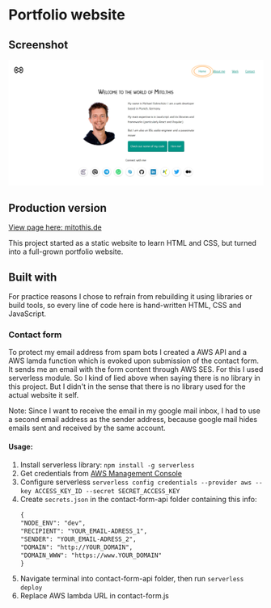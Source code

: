 # Portfolio website

## Screenshot
![Screenshot](./img/Screenshots/Screenshot_Portfolio.png)

## Production version
[View page here: mitothis.de](https://mitothis.de/)

This project started as a static website to learn HTML and CSS, but turned into a full-grown portfolio website.

## Built with
For practice reasons I chose to refrain from rebuilding it using libraries or build tools, so every line of code here is hand-written HTML, CSS and JavaScript.

### Contact form
To protect my email address from spam bots I created a AWS API and a AWS lamda function which is evoked upon submission of the contact form. It sends me an email with the form content through AWS SES. 
For this I used serverless module. So I kind of lied above when saying there is no library in this project. But I didn't in the sense that there is no library used for the actual website it self.

Note: Since I want to receive the email in my google mail inbox, I had to use a second email address as the sender address, because google mail hides emails sent and received by the same account.

#### Usage:
1. Install serverless library: `npm install -g serverless`
2. Get credentials from [AWS Management Console](https://aws.amazon.com/console/)
3. Configure serverless `serverless config credentials --provider aws --key ACCESS_KEY_ID --secret SECRET_ACCESS_KEY`
4. Create `secrets.json` in the contact-form-api folder containing this info:
    ```
    {
    "NODE_ENV": "dev",
    "RECIPIENT": "YOUR_EMAIL-ADRESS_1",
    "SENDER": "YOUR_EMAIL-ADRESS_2",
    "DOMAIN": "http://YOUR_DOMAIN",
    "DOMAIN_WWW": "https://www.YOUR_DOMAIN"
    }
    ```
5. Navigate terminal into contact-form-api folder, then run `serverless deploy`
6. Replace AWS lambda URL in contact-form.js